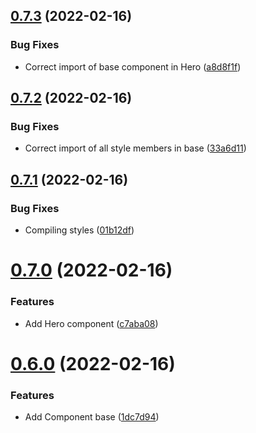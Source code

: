 ## [0.7.3](https://github.com/jacecotton/tcds/compare/v0.7.2...v0.7.3) (2022-02-16)


### Bug Fixes

* Correct import of base component in Hero ([a8d8f1f](https://github.com/jacecotton/tcds/commit/a8d8f1f6e77738b869ee94292c6fb56341af1867))



## [0.7.2](https://github.com/jacecotton/tcds/compare/v0.7.1...v0.7.2) (2022-02-16)


### Bug Fixes

* Correct import of all style members in base ([33a6d11](https://github.com/jacecotton/tcds/commit/33a6d11d21df4e03c89803b2e4ba9f4b6b1b431a))



## [0.7.1](https://github.com/jacecotton/tcds/compare/v0.7.0...v0.7.1) (2022-02-16)


### Bug Fixes

* Compiling styles ([01b12df](https://github.com/jacecotton/tcds/commit/01b12dff4fd98e21b0f72d08c396c9454af7e4b6))



# [0.7.0](https://github.com/jacecotton/tcds/compare/v0.6.0...v0.7.0) (2022-02-16)


### Features

* Add Hero component ([c7aba08](https://github.com/jacecotton/tcds/commit/c7aba08763be788c21e9868bb2745842ad83526b))



# [0.6.0](https://github.com/jacecotton/tcds/compare/v0.5.0...v0.6.0) (2022-02-16)


### Features

* Add Component base ([1dc7d94](https://github.com/jacecotton/tcds/commit/1dc7d94ee362365dc745c9abacd54e403c152680))



